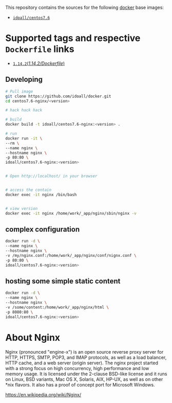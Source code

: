 This repository contains the sources for the following [docker](https://docker.io) base images:

- [`idoall/centos7.6`](https://hub.docker.com/r/idoall/centos7.6/)



# Supported tags and respective `Dockerfile` links

- [`1.14.2`(*1.14.2/Dockerfile*)](https://github.com/idoall/docker/blob/master/centos7.6-nginx/1.14.2/Dockerfile)



## Developing

```bash
# Pull image
git clone https://github.com/idoall/docker.git
cd centos7.6-nginx/<version>

# hack hack hack

# build
docker build -t idoall/centos7.6-nginx:<version> .

# run
docker run -it \
--rm \
--name nginx \
--hostname nginx \
-p 80:80 \
idoall/centos7.6-nginx:<version>


# Open http://localhost/ in your browser


# access the contain
docker exec -it nginx /bin/bash


# view version
docker exec -it nginx /home/work/_app/nginx/sbin/nginx -v

```


## complex configuration
```bash
docker run -d \
--name nginx \
--hostname nginx \
-v /my/nginx.conf:/home/work/_app/nginx/conf/nignx.conf \
-p 80:80 \
idoall/centos7.6-nginx:<version>
```


## hosting some simple static content
```bash
docker run -d \
--name nginx \
--hostname nginx \
-v /some/content:/home/work/_app/nginx/html \
-p 8080:80 \
idoall/centos7.6-nginx:<version>
```



# About Nginx

Nginx (pronounced "engine-x") is an open source reverse proxy server for HTTP, HTTPS, SMTP, POP3, and IMAP protocols, as well as a load balancer, HTTP cache, and a web server (origin server). The nginx project started with a strong focus on high concurrency, high performance and low memory usage. It is licensed under the 2-clause BSD-like license and it runs on Linux, BSD variants, Mac OS X, Solaris, AIX, HP-UX, as well as on other *nix flavors. It also has a proof of concept port for Microsoft Windows.


https://en.wikipedia.org/wiki/Nginx/


